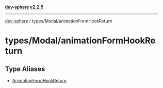 [**dev-sphere v2.2.5**](../../../README.md)

***

[dev-sphere](../../../modules.md) / types/Modal/animationFormHookReturn

# types/Modal/animationFormHookReturn

## Type Aliases

- [AnimationFormHookReturn](type-aliases/AnimationFormHookReturn.md)

